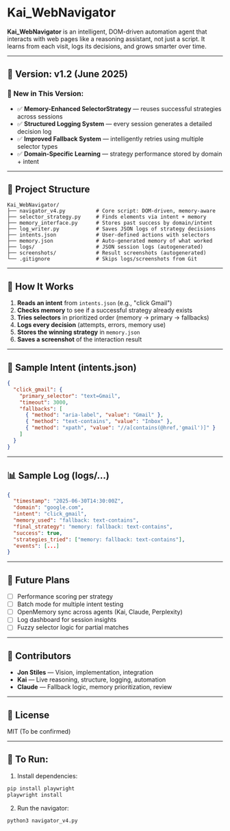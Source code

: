 # Kai_WebNavigator

**Kai_WebNavigator** is an intelligent, DOM-driven automation agent that interacts with web pages like a reasoning assistant, not just a script. It learns from each visit, logs its decisions, and grows smarter over time.

---

## 🚀 Version: v1.2 (June 2025)

### 🎉 New in This Version:
- ✅ **Memory-Enhanced SelectorStrategy** — reuses successful strategies across sessions
- ✅ **Structured Logging System** — every session generates a detailed decision log
- ✅ **Improved Fallback System** — intelligently retries using multiple selector types
- ✅ **Domain-Specific Learning** — strategy performance stored by domain + intent

---

## 🔧 Project Structure

```
Kai_WebNavigator/
├── navigator_v4.py          # Core script: DOM-driven, memory-aware
├── selector_strategy.py     # Finds elements via intent + memory
├── memory_interface.py      # Stores past success by domain/intent
├── log_writer.py            # Saves JSON logs of strategy decisions
├── intents.json             # User-defined actions with selectors
├── memory.json              # Auto-generated memory of what worked
├── logs/                    # JSON session logs (autogenerated)
├── screenshots/             # Result screenshots (autogenerated)
└── .gitignore               # Skips logs/screenshots from Git
```

---

## 🧠 How It Works

1. **Reads an intent** from `intents.json` (e.g., "click Gmail")
2. **Checks memory** to see if a successful strategy already exists
3. **Tries selectors** in prioritized order (memory → primary → fallbacks)
4. **Logs every decision** (attempts, errors, memory use)
5. **Stores the winning strategy** in `memory.json`
6. **Saves a screenshot** of the interaction result

---

## 📜 Sample Intent (intents.json)

```json
{
  "click_gmail": {
    "primary_selector": "text=Gmail",
    "timeout": 3000,
    "fallbacks": [
      { "method": "aria-label", "value": "Gmail" },
      { "method": "text-contains", "value": "Inbox" },
      { "method": "xpath", "value": "//a[contains(@href,'gmail')]" }
    ]
  }
}
```

---

## 📊 Sample Log (logs/...)

```json
{
  "timestamp": "2025-06-30T14:30:00Z",
  "domain": "google.com", 
  "intent": "click_gmail",
  "memory_used": "fallback: text-contains",
  "final_strategy": "memory: fallback: text-contains",
  "success": true,
  "strategies_tried": ["memory: fallback: text-contains"],
  "events": [...]
}
```

---

## 🧩 Future Plans

- [ ] Performance scoring per strategy
- [ ] Batch mode for multiple intent testing
- [ ] OpenMemory sync across agents (Kai, Claude, Perplexity)
- [ ] Log dashboard for session insights
- [ ] Fuzzy selector logic for partial matches

---

## 👥 Contributors

- **Jon Stiles** — Vision, implementation, integration
- **Kai** — Live reasoning, structure, logging, automation
- **Claude** — Fallback logic, memory prioritization, review

---

## 📌 License

MIT (To be confirmed)

---

## 🏁 To Run:

1. Install dependencies:
```bash
pip install playwright
playwright install
```

2. Run the navigator:
```bash
python3 navigator_v4.py
```

